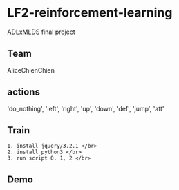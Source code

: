 # LF2-reinforcement-learning
ADLxMLDS final project

## Team
AliceChienChien

## actions
'do_nothing', 'left', 'right', 'up', 'down', 'def', 'jump', 'att'

## Train
```
1. install jquery/3.2.1 </br>
2. install python3 </br>
3. run script 0, 1, 2 </br>
```

## Demo